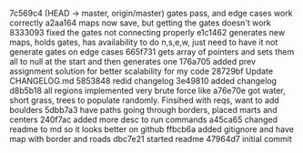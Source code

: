 7c569c4 (HEAD -> master, origin/master) gates pass, and edge cases work correctly
a2aa164 maps now save, but getting the gates doesn't work
8333093 fixed the gates not connecting properly
e1c1462 generates new maps, holds gates, has availability to do n,s,e,w, just need to have it not generate gates on edge cases
665f731 gets array of pointers and sets them all to null at the start and then generates one
176a705 added prev assignment solution for better scalability for my code
28729bf Update CHANGELOG.md
5853848 redid changelog
3e49810 added changelog
d8b5b18 all regions implemented very brute force like
a76e70e got water, short grass, trees to populate randomly. Finsihed with reqs, want to add boulders
5dbb7a3 have paths going through borders, placed marts and centers
240f7ac added more desc to run commands
a45ca65 changed readme to md so it looks better on github
ffbcb6a added gitignore and have map with border and roads
dbc7e21 started readme
47964d7 initial commit
